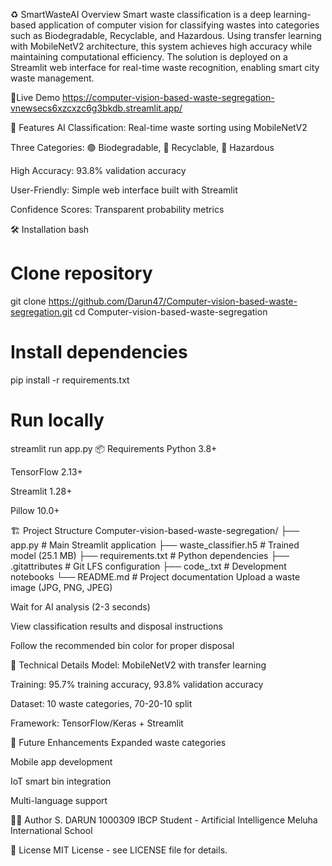 ♻️ SmartWasteAI
Overview
Smart waste classification is a deep learning-based application of computer vision for classifying wastes into categories such as Biodegradable, Recyclable, and Hazardous. Using transfer learning with MobileNetV2 architecture, this system achieves high accuracy while maintaining computational efficiency. The solution is deployed on a Streamlit web interface for real-time waste recognition, enabling smart city waste management.

🚀Live Demo https://computer-vision-based-waste-segregation-vnewsecs6xzcxzc6g3bkdb.streamlit.app/

🎯 Features
AI Classification: Real-time waste sorting using MobileNetV2

Three Categories: 🟢 Biodegradable, 🔵 Recyclable, 🔴 Hazardous

High Accuracy: 93.8% validation accuracy

User-Friendly: Simple web interface built with Streamlit

Confidence Scores: Transparent probability metrics

🛠️ Installation
bash
# Clone repository
git clone https://github.com/Darun47/Computer-vision-based-waste-segregation.git
cd Computer-vision-based-waste-segregation

# Install dependencies
pip install -r requirements.txt

# Run locally
streamlit run app.py
📦 Requirements
Python 3.8+

TensorFlow 2.13+

Streamlit 1.28+

Pillow 10.0+

🏗️ Project Structure
Computer-vision-based-waste-segregation/
├── app.py                # Main Streamlit application
├── waste_classifier.h5   # Trained model (25.1 MB)
├── requirements.txt      # Python dependencies
├── .gitattributes        # Git LFS configuration
├── code_.txt             # Development notebooks
└── README.md             # Project documentation
Upload a waste image (JPG, PNG, JPEG)

Wait for AI analysis (2-3 seconds)

View classification results and disposal instructions

Follow the recommended bin color for proper disposal

🔬 Technical Details
Model: MobileNetV2 with transfer learning

Training: 95.7% training accuracy, 93.8% validation accuracy

Dataset: 10 waste categories, 70-20-10 split

Framework: TensorFlow/Keras + Streamlit

🌟 Future Enhancements
Expanded waste categories

Mobile app development

IoT smart bin integration

Multi-language support

👨‍💻 Author
S. DARUN 
1000309
IBCP Student - Artificial Intelligence
Meluha International School

📄 License
MIT License - see LICENSE file for details.
